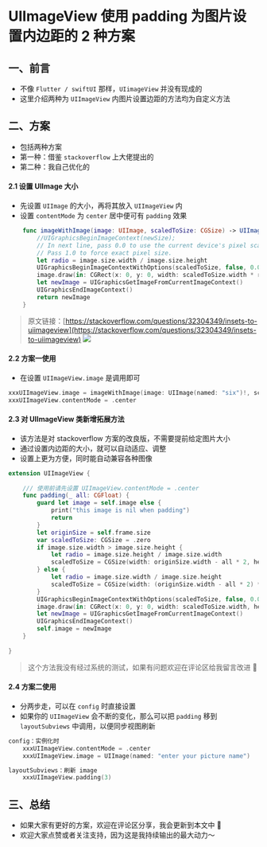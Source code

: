 # UIImageView 使用 padding 为图片设置内边距的 2 种方案



## 一、前言
- 不像 `Flutter / swiftUI` 那样，`UIimageView` 并没有现成的
- 这里介绍两种为 `UIImageView` 内图片设置边距的方法均为自定义方法

## 二、方案
- 包括两种方案
- 第一种：借鉴 `stackoverflow` 上大佬提出的
- 第二种：我自己优化的

#### 2.1 设置 UIImage 大小
- 先设置 `UIImage` 的大小，再将其放入 `UIImageView` 内
- 设置 `contentMode` 为 `center` 居中便可有 `padding` 效果
```swift
    func imageWithImage(image: UIImage, scaledToSize: CGSize) -> UIImage? {
        //UIGraphicsBeginImageContext(newSize);
        // In next line, pass 0.0 to use the current device's pixel scaling factor (and thus account for Retina resolution).
        // Pass 1.0 to force exact pixel size.
        let radio = image.size.width / image.size.height
        UIGraphicsBeginImageContextWithOptions(scaledToSize, false, 0.0)
        image.draw(in: CGRect(x: 0, y: 0, width: scaledToSize.width * radio, height: scaledToSize.height))
        let newImage = UIGraphicsGetImageFromCurrentImageContext()
        UIGraphicsEndImageContext()
        return newImage
    }
```
> 原文链接：[https://stackoverflow.com/questions/32304349/insets-to-uiimageview](https://stackoverflow.com/questions/32304349/insets-to-uiimageview)
> ![](https://img-blog.csdnimg.cn/20201223180039980.png?x-oss-process=image/watermark,type_ZmFuZ3poZW5naGVpdGk,shadow_10,text_aHR0cHM6Ly9ibG9nLmNzZG4ubmV0L3FxXzQzMzc3NzQ5,size_16,color_FFFFFF,t_70)


#### 2.2 方案一使用
- 在设置 `UIImageView.image` 是调用即可
```swift
xxxUIImageView.image = imageWithImage(image: UIImage(named: "six")!, scaledToSize: CGSize(width: 18, height: 18))
xxxUIImageView.contentMode = .center
```


#### 2.3 对 UIImageView 类新增拓展方法
- 该方法是对 stackoverflow 方案的改良版，不需要提前给定图片大小
- 通过设置内边距的大小，就可以自动适应、调整
- 设置上更为方便，同时能自动兼容各种图像
```swift
extension UIImageView {
    
    /// 使用前请先设置 UIImageView.contentMode = .center
    func padding(_ all: CGFloat) {
        guard let image = self.image else {
            print("this image is nil when padding")
            return
        }
        let originSize = self.frame.size
        var scaledToSize: CGSize = .zero
        if image.size.width > image.size.height {
            let radio = image.size.height / image.size.width
            scaledToSize = CGSize(width: originSize.width - all * 2, height: (originSize.height - all * 2) * radio)
        } else {
            let radio = image.size.width / image.size.height
            scaledToSize = CGSize(width: (originSize.width - all * 2) * radio, height: originSize.height - all * 2)
        }
        UIGraphicsBeginImageContextWithOptions(scaledToSize, false, 0.0)
        image.draw(in: CGRect(x: 0, y: 0, width: scaledToSize.width, height: scaledToSize.height))
        let newImage = UIGraphicsGetImageFromCurrentImageContext()
        UIGraphicsEndImageContext()
        self.image = newImage
    }
    
}
```
> 这个方法我没有经过系统的测试，如果有问题欢迎在评论区给我留言改进 👏

#### 2.4 方案二使用
- 分两步走，可以在 `config` 时直接设置
- 如果你的 `UIImageView` 会不断的变化，那么可以把 `padding` 移到 `layoutSubviews` 中调用，以便同步视图刷新
```swift
config：实例化时
	xxxUIImageView.contentMode = .center
	xxxUIImageView.image = UIImage(named: "enter your picture name")

layoutSubviews：刷新 image
	xxxUIImageView.padding(3)
```

## 三、总结
- 如果大家有更好的方案，欢迎在评论区分享，我会更新到本文中 👏
- 欢迎大家点赞或者关注支持，因为这是我持续输出的最大动力～